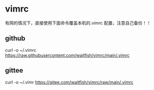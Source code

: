 # vimrc

有网的情况下，直接使用下面命令覆盖本机的.vimrc 配置，注意自己备份！！

## github

curl -o ~/.vimrc https://raw.githubusercontent.com/waitfish/vimrc/main/.vimrc

## gittee

curl -o ~/.vimr https://gitee.com/waitfish/vimrc/raw/main/.vimrc
